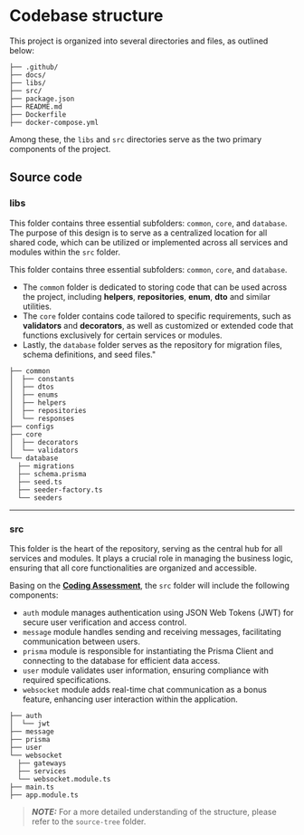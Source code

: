 # Codebase structure

This project is organized into several directories and files, as outlined below:

```
├── .github/
├── docs/
├── libs/
├── src/
├── package.json
├── README.md
├── Dockerfile
├── docker-compose.yml

```

Among these, the `libs` and `src` directories serve as the two primary components of the project.

## Source code

### libs

This folder contains three essential subfolders: `common`, `core`, and `database`. The purpose of this design is to serve as a centralized location for all shared code, which can be utilized or implemented across all services and modules within the `src` folder.

This folder contains three essential subfolders: `common`, `core`, and `database`.

- The `commo`n folder is dedicated to storing code that can be used across the project, including **helpers**, **repositories**, **enum**, **dto** and similar utilities.
- The `core` folder contains code tailored to specific requirements, such as **validators** and **decorators**, as well as customized or extended code that functions exclusively for certain services or modules.
- Lastly, the `database` folder serves as the repository for migration files, schema definitions, and seed files."

```
├── common
│  ├── constants
│  ├── dtos
│  ├── enums
│  ├── helpers
│  ├── repositories
│  └── responses
├── configs
├── core
│  ├── decorators
│  └── validators
└── database
  ├── migrations
  ├── schema.prisma
  ├── seed.ts
  ├── seeder-factory.ts
  └── seeders
```

---

### src

This folder is the heart of the repository, serving as the central hub for all services and modules. It plays a crucial role in managing the business logic, ensuring that all core functionalities are organized and accessible.

Basing on the [**Coding Assessment**](backend-nodejs-coding-assessment.md), the `src` folder will include the following components:

- `auth` module manages authentication using JSON Web Tokens (JWT) for secure user verification and access control.
- `message` module handles sending and receiving messages, facilitating communication between users.
- `prisma` module is responsible for instantiating the Prisma Client and connecting to the database for efficient data access.
- `user` module validates user information, ensuring compliance with required specifications.
- `websocket` module adds real-time chat communication as a bonus feature, enhancing user interaction within the application.

```
├── auth
│  └── jwt
├── message
├── prisma
├── user
└── websocket
  ├── gateways
  ├── services
  └── websocket.module.ts
├── main.ts
├── app.module.ts

```

> **_NOTE:_** For a more detailed understanding of the structure, please refer to the `source-tree` folder.
